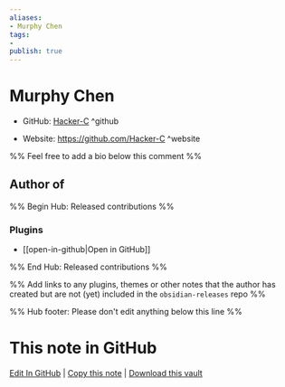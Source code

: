 ```yaml
---
aliases:
- Murphy Chen
tags:
- 
publish: true
---
```


# Murphy Chen

- GitHub: [Hacker-C](https://github.com/Hacker-C/) ^github
<!-- - Discord: `@` ^discord-->
- Website: <https://github.com/Hacker-C> ^website
<!-- - [[Publish sites|Publish site]]: <https://> ^publish-->

%% Feel free to add a bio below this comment %%


## Author of

%% Begin Hub: Released contributions %%
### Plugins
- [[open-in-github|Open in GitHub]]

%% End Hub: Released contributions %%

%% Add links to any plugins, themes or other notes that the author has created but are not (yet) included in the `obsidian-releases` repo %%

<!--
### Unlisted plugins
-->

<!--
### Others
-->

<!--
## Sponsor this author
-->

<!-- - [[GitHub sponsors]]: [Sponsor @Hacker-C on GitHub Sponsors](https://github.com/sponsors/Hacker-C) ^github-sponsor-->
<!-- - [[Buy me a coffee]]: <https://> ^buy-me-a-coffee-->
<!-- - [[PayPal]]: <https://> ^paypal-->
<!-- - [[Patreon]]: <https://> ^patreon-->

<!--
## Follow this author
-->

<!-- - [[YouTube Channels|On YouTube]]: <https://> ^youtube-->
<!-- - Twitter: <https://> ^twitter-->
<!-- - ... -->

%% Hub footer: Please don't edit anything below this line %%

# This note in GitHub

<span class="git-footer">[Edit In GitHub](https://github.dev/obsidian-community/obsidian-hub/blob/main/01%20-%20Community/People/Hacker-C.md "git-hub-edit-note") | [Copy this note](https://raw.githubusercontent.com/obsidian-community/obsidian-hub/main/01%20-%20Community/People/Hacker-C.md "git-hub-copy-note") | [Download this vault](https://github.com/obsidian-community/obsidian-hub/archive/refs/heads/main.zip "git-hub-download-vault") </span>
